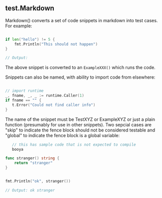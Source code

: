 ## test.Markdown

Markdown() converts a set of code snippets in markdown into test cases. For example:

```go

if len("hello") != 5 {
	fmt.Println("This should not happen")
}

// Output:
```

The above snippet is converted to an `ExampleXXX()` which runs the code.

Snippets can also be named, with ability to import code from elsewhere:

```go  TestBoo

// import runtime
_, fname, _, _ := runtime.Caller(1)
if fname == "" {
   t.Error("Could not find caller info")
}
```

The name of the snippet must be TestXYZ or ExampleXYZ or just a plain
function (presumably for use in other snippets).  Two sepcial cases
are "skip" to indicate the fence block should not be considered
testable and "global" to indicate the fence block is a global
variable:

```go skip
   // this has sample code that is not expected to compile
   booya
```

```go global
func stranger() string {
	return "stranger"
}
```

```go Example_UsingSomethingDefinedInGlobal

fmt.Println("ok", stranger())

// Output: ok stranger
```
